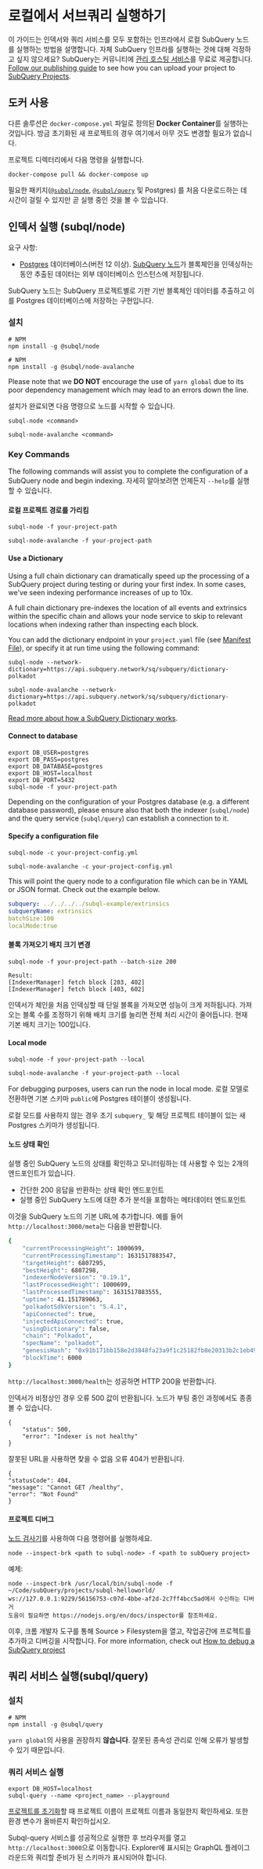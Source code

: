 # 로컬에서 서브쿼리 실행하기

이 가이드는 인덱서와 쿼리 서비스를 모두 포함하는 인프라에서 로컬 SubQuery 노드를 실행하는 방법을 설명합니다. 자체 SubQuery 인프라를 실행하는 것에 대해 걱정하고 싶지 않으세요? SubQuery는 커뮤니티에 [관리 호스팅 서비스](https://explorer.subquery.network)를 무료로 제공합니다. [Follow our publishing guide](../run_publish/publish.md) to see how you can upload your project to [SubQuery Projects](https://project.subquery.network).

## 도커 사용

다른 솔루션은 `docker-compose.yml` 파일로 정의된 <strong>Docker Container</strong>를 실행하는 것입니다. 방금 초기화된 새 프로젝트의 경우 여기에서 아무 것도 변경할 필요가 없습니다.

프로젝트 디렉터리에서 다음 명령을 실행합니다.

```shell
docker-compose pull && docker-compose up
```

필요한 패키지([`@subql/node`](https://www.npmjs.com/package/@subql/node), [`@subql/query`](https://www.npmjs.com/package/@subql/query) 및 Postgres) 를 처음 다운로드하는 데 시간이 걸릴 수 있지만 곧 실행 중인 것을 볼 수 있습니다.

## 인덱서 실행 (subql/node)

요구 사항:

- [Postgres](https://www.postgresql.org/) 데이터베이스(버전 12 이상). [SubQuery 노드](#start-a-local-subquery-node)가 블록체인을 인덱싱하는 동안 추출된 데이터는 외부 데이터베이스 인스턴스에 저장됩니다.

SubQuery 노드는 SubQuery 프로젝트별로 기판 기반 블록체인 데이터를 추출하고 이를 Postgres 데이터베이스에 저장하는 구현입니다.

### 설치

<CodeGroup>
<CodeGroupItem title='Substrate'>

``` shell
# NPM
npm install -g @subql/node
```
</CodeGroupItem>

<CodeGroupItem title='Avalanche'>

``` shell
# NPM
npm install -g @subql/node-avalanche
````

</CodeGroupItem>
</CodeGroup>

Please note that we **DO NOT** encourage the use of `yarn global` due to its poor dependency management which may lead to an errors down the line.

설치가 완료되면 다음 명령으로 노드를 시작할 수 있습니다.


<CodeGroup>
<CodeGroupItem title='Substrate'>

```shell
subql-node <command>
```

</CodeGroupItem>
<CodeGroupItem title='Avalanche'>

```shell
subql-node-avalanche <command>
```

</CodeGroupItem>
</CodeGroup>

### Key Commands

The following commands will assist you to complete the configuration of a SubQuery node and begin indexing. 자세히 알아보려면 언제든지 `--help`를 실행할 수 있습니다.

#### 로컬 프로젝트 경로를 가리킴

<CodeGroup>
<CodeGroupItem title='Substrate'>

```shell
subql-node -f your-project-path
```

</CodeGroupItem>
<CodeGroupItem title='Avalanche'>

```shell
subql-node-avalanche -f your-project-path
```

</CodeGroupItem>
</CodeGroup>

#### Use a Dictionary

Using a full chain dictionary can dramatically speed up the processing of a SubQuery project during testing or during your first index. In some cases, we've seen indexing performance increases of up to 10x.

A full chain dictionary pre-indexes the location of all events and extrinsics within the specific chain and allows your node service to skip to relevant locations when indexing rather than inspecting each block.

You can add the dictionary endpoint in your `project.yaml` file (see [Manifest File](../create/manifest.md)), or specify it at run time using the following command:

<CodeGroup>
<CodeGroupItem title='Substrate'>

```shell
subql-node --network-dictionary=https://api.subquery.network/sq/subquery/dictionary-polkadot
```

</CodeGroupItem>
<CodeGroupItem title='Avalanche'>

```shell
subql-node-avalanche --network-dictionary=https://api.subquery.network/sq/subquery/dictionary-polkadot
```

</CodeGroupItem>
</CodeGroup>

[Read more about how a SubQuery Dictionary works](../academy/tutorials_examples/dictionary.md).

#### Connect to database

```shell
export DB_USER=postgres
export DB_PASS=postgres
export DB_DATABASE=postgres
export DB_HOST=localhost
export DB_PORT=5432
subql-node -f your-project-path
```

Depending on the configuration of your Postgres database (e.g. a different database password), please ensure also that both the indexer (`subql/node`) and the query service (`subql/query`) can establish a connection to it.

#### Specify a configuration file

<CodeGroup>
<CodeGroupItem title='Substrate'>

```shell
subql-node -c your-project-config.yml
```

</CodeGroupItem>
<CodeGroupItem title='Avalanche'>

```shell
subql-node-avalanche -c your-project-config.yml
```

</CodeGroupItem>
</CodeGroup>

This will point the query node to a configuration file which can be in YAML or JSON format. Check out the example below.

```yaml
subquery: ../../../../subql-example/extrinsics
subqueryName: extrinsics
batchSize:100
localMode:true
```

#### 블록 가져오기 배치 크기 변경

```shell
subql-node -f your-project-path --batch-size 200

Result:
[IndexerManager] fetch block [203, 402]
[IndexerManager] fetch block [403, 602]
```

인덱서가 체인을 처음 인덱싱할 때 단일 블록을 가져오면 성능이 크게 저하됩니다. 가져오는 블록 수를 조정하기 위해 배치 크기를 늘리면 전체 처리 시간이 줄어듭니다. 현재 기본 배치 크기는 100입니다.

#### Local mode

<CodeGroup>
<CodeGroupItem title='Substrate'>

```shell
subql-node -f your-project-path --local
```

</CodeGroupItem>
<CodeGroupItem title='Avalanche'>

```shell
subql-node-avalanche -f your-project-path --local
```

</CodeGroupItem>
</CodeGroup>

For debugging purposes, users can run the node in local mode. 로컬 모델로 전환하면 기본 스키마 `public`에 Postgres 테이블이 생성됩니다.

로컬 모드를 사용하지 않는 경우 초기 `subquery_` 및 해당 프로젝트 테이블이 있는 새 Postgres 스키마가 생성됩니다.

#### 노드 상태 확인

실행 중인 SubQuery 노드의 상태를 확인하고 모니터링하는 데 사용할 수 있는 2개의 엔드포인트가 있습니다.

- 간단한 200 응답을 반환하는 상태 확인 엔드포인트
- 실행 중인 SubQuery 노드에 대한 추가 분석을 포함하는 메타데이터 엔드포인트

이것을 SubQuery 노드의 기본 URL에 추가합니다. 예를 들어 `http://localhost:3000/meta`는 다음을 반환합니다.

```bash
{
    "currentProcessingHeight": 1000699,
    "currentProcessingTimestamp": 1631517883547,
    "targetHeight": 6807295,
    "bestHeight": 6807298,
    "indexerNodeVersion": "0.19.1",
    "lastProcessedHeight": 1000699,
    "lastProcessedTimestamp": 1631517883555,
    "uptime": 41.151789063,
    "polkadotSdkVersion": "5.4.1",
    "apiConnected": true,
    "injectedApiConnected": true,
    "usingDictionary": false,
    "chain": "Polkadot",
    "specName": "polkadot",
    "genesisHash": "0x91b171bb158e2d3848fa23a9f1c25182fb8e20313b2c1eb49219da7a70ce90c3",
    "blockTime": 6000
}
```

`http://localhost:3000/health`는 성공하면 HTTP 200을 반환합니다.

인덱서가 비정상인 경우 오류 500 값이 반환됩니다. 노드가 부팅 중인 과정에서도 종종 볼 수 있습니다.

```shell
{
    "status": 500,
    "error": "Indexer is not healthy"
}
```

잘못된 URL을 사용하면 찾을 수 없음 오류 404가 반환됩니다.

```shell
{
"statusCode": 404,
"message": "Cannot GET /healthy",
"error": "Not Found"
}
```

#### 프로젝트 디버그

[노드 검사기](https://nodejs.org/en/docs/guides/debugging-getting-started/)를 사용하여 다음 명령어를 실행하세요.

```shell
node --inspect-brk <path to subql-node> -f <path to subQuery project>
```

예제:

```shell
node --inspect-brk /usr/local/bin/subql-node -f ~/Code/subQuery/projects/subql-helloworld/
ws://127.0.0.1:9229/56156753-c07d-4bbe-af2d-2c7ff4bcc5ad에서 수신하는 디버거
도움이 필요하면 https://nodejs.org/en/docs/inspector를 참조하세요.
```

이후, 크롬 개발자 도구를 통해 Source > Filesystem을 열고, 작업공간에 프로젝트를 추가하고 디버깅을 시작합니다. For more information, check out [How to debug a SubQuery project](https://doc.subquery.network/academy/tutorials_examples/debug-projects/)

## 쿼리 서비스 실행(subql/query)

### 설치

```shell
# NPM
npm install -g @subql/query
```

`yarn global`의 사용을 권장하지 **않습니다**. 잘못된 종속성 관리로 인해 오류가 발생할 수 있기 때문입니다.

### 쿼리 서비스 실행

```
export DB_HOST=localhost
subql-query --name <project_name> --playground
```

[프로젝트를 초기화](../quickstart/quickstart.md#initialise-the-starter-subquery-project)할 때 프로젝트 이름이 프로젝트 이름과 동일한지 확인하세요. 또한 환경 변수가 올바른지 확인하십시오.

Subql-query 서비스를 성공적으로 실행한 후 브라우저를 열고 `http://localhost:3000`으로 이동합니다. Explorer에 표시되는 GraphQL 플레이그라운드와 쿼리할 준비가 된 스키마가 표시되어야 합니다.
